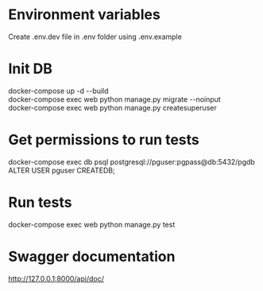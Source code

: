 # Environment variables
Create .env.dev file in .env folder using .env.example

# Init DB
docker-compose up -d --build  
docker-compose exec web python manage.py migrate --noinput  
docker-compose exec web python manage.py createsuperuser  

# Get permissions to run tests
docker-compose exec db psql postgresql://pguser:pgpass@db:5432/pgdb  
ALTER USER pguser CREATEDB;

# Run tests
docker-compose exec web python manage.py test

# Swagger documentation
http://127.0.0.1:8000/api/doc/